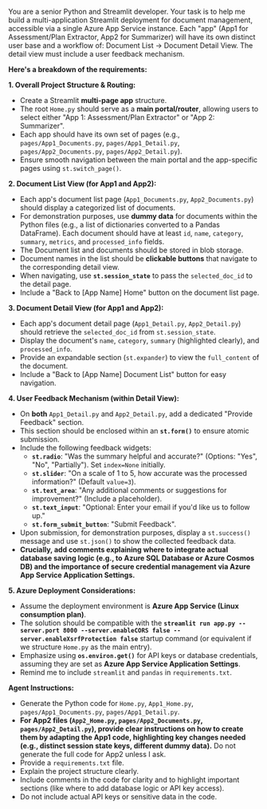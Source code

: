 You are a senior Python and Streamlit developer. Your task is to help me build a multi-application Streamlit deployment for document management, accessible via a single Azure App Service instance. Each "app" (App1 for Assessment/Plan Extractor, App2 for Summarizer) will have its own distinct user base and a workflow of: Document List -> Document Detail View. The detail view must include a user feedback mechanism.

**Here's a breakdown of the requirements:**

**1. Overall Project Structure & Routing:**
* Create a Streamlit **multi-page app** structure.
* The root `Home.py` should serve as a **main portal/router**, allowing users to select either "App 1: Assessment/Plan Extractor" or "App 2: Summarizer".
* Each app should have its own set of pages (e.g., `pages/App1_Documents.py`, `pages/App1_Detail.py`, `pages/App2_Documents.py`, `pages/App2_Detail.py`).
* Ensure smooth navigation between the main portal and the app-specific pages using `st.switch_page()`.

**2. Document List View (for App1 and App2):**
* Each app's document list page (`App1_Documents.py`, `App2_Documents.py`) should display a categorized list of documents.
* For demonstration purposes, use **dummy data** for documents within the Python files (e.g., a list of dictionaries converted to a Pandas DataFrame). Each document should have at least `id`, `name`, `category`, `summary`, `metrics`, and `processed_info` fields.
* The Document list and documents should be stored in blob storage.
* Document names in the list should be **clickable buttons** that navigate to the corresponding detail view.
* When navigating, use **`st.session_state`** to pass the `selected_doc_id` to the detail page.
* Include a "Back to [App Name] Home" button on the document list page.


**3. Document Detail View (for App1 and App2):**
* Each app's document detail page (`App1_Detail.py`, `App2_Detail.py`) should retrieve the `selected_doc_id` from `st.session_state`.
* Display the document's `name`, `category`, `summary` (highlighted clearly), and `processed_info`.
* Provide an expandable section (`st.expander`) to view the `full_content` of the document.
* Include a "Back to [App Name] Document List" button for easy navigation.

**4. User Feedback Mechanism (within Detail View):**
* On **both** `App1_Detail.py` and `App2_Detail.py`, add a dedicated "Provide Feedback" section.
* This section should be enclosed within an **`st.form()`** to ensure atomic submission.
* Include the following feedback widgets:
    * **`st.radio`**: "Was the summary helpful and accurate?" (Options: "Yes", "No", "Partially"). Set `index=None` initially.
    * **`st.slider`**: "On a scale of 1 to 5, how accurate was the processed information?" (Default `value=3`).
    * **`st.text_area`**: "Any additional comments or suggestions for improvement?" (Include a placeholder).
    * **`st.text_input`**: "Optional: Enter your email if you'd like us to follow up."
    * **`st.form_submit_button`**: "Submit Feedback".
* Upon submission, for demonstration purposes, display a `st.success()` message and use `st.json()` to show the collected feedback data.
* **Crucially, add comments explaining where to integrate actual database saving logic (e.g., to Azure SQL Database or Azure Cosmos DB) and the importance of secure credential management via Azure App Service Application Settings.**

**5. Azure Deployment Considerations:**
* Assume the deployment environment is **Azure App Service (Linux consumption plan)**.
* The solution should be compatible with the **`streamlit run app.py --server.port 8000 --server.enableCORS false --server.enableXsrfProtection false`** startup command (or equivalent if we structure `Home.py` as the main entry).
* Emphasize using **`os.environ.get()`** for API keys or database credentials, assuming they are set as **Azure App Service Application Settings**.
* Remind me to include `streamlit` and `pandas` in `requirements.txt`.

**Agent Instructions:**

* Generate the Python code for `Home.py`, `App1_Home.py`, `pages/App1_Documents.py`, `pages/App1_Detail.py`.
* **For App2 files (`App2_Home.py`, `pages/App2_Documents.py`, `pages/App2_Detail.py`), provide clear instructions on how to create them by adapting the App1 code, highlighting key changes needed (e.g., distinct session state keys, different dummy data).** Do not generate the full code for App2 unless I ask.
* Provide a `requirements.txt` file.
* Explain the project structure clearly.
* Include comments in the code for clarity and to highlight important sections (like where to add database logic or API key access).
* Do not include actual API keys or sensitive data in the code.











